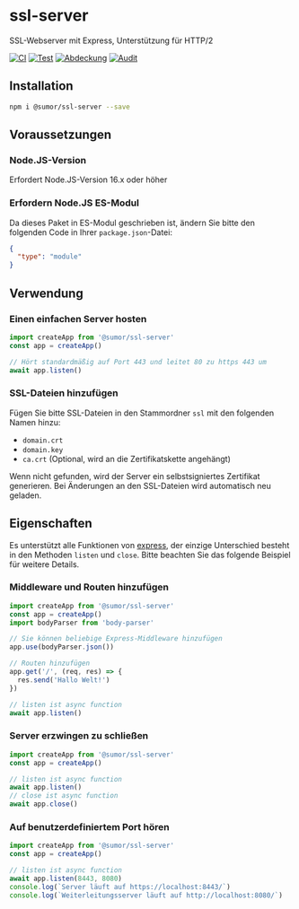 # ssl-server

SSL-Webserver mit Express, Unterstützung für HTTP/2

[![CI](https://github.com/sumor-cloud/ssl-server/actions/workflows/ci.yml/badge.svg)](https://github.com/sumor-cloud/ssl-server/actions/workflows/ci.yml)
[![Test](https://github.com/sumor-cloud/ssl-server/actions/workflows/ut.yml/badge.svg)](https://github.com/sumor-cloud/ssl-server/actions/workflows/ut.yml)
[![Abdeckung](https://github.com/sumor-cloud/ssl-server/actions/workflows/coverage.yml/badge.svg)](https://github.com/sumor-cloud/ssl-server/actions/workflows/coverage.yml)
[![Audit](https://github.com/sumor-cloud/ssl-server/actions/workflows/audit.yml/badge.svg)](https://github.com/sumor-cloud/ssl-server/actions/workflows/audit.yml)

## Installation

```bash
npm i @sumor/ssl-server --save
```

## Voraussetzungen

### Node.JS-Version

Erfordert Node.JS-Version 16.x oder höher

### Erfordern Node.JS ES-Modul

Da dieses Paket in ES-Modul geschrieben ist,
ändern Sie bitte den folgenden Code in Ihrer `package.json`-Datei:

```json
{
  "type": "module"
}
```

## Verwendung

### Einen einfachen Server hosten

```javascript
import createApp from '@sumor/ssl-server'
const app = createApp()

// Hört standardmäßig auf Port 443 und leitet 80 zu https 443 um
await app.listen()
```

### SSL-Dateien hinzufügen

Fügen Sie bitte SSL-Dateien in den Stammordner `ssl` mit den folgenden Namen hinzu:

- `domain.crt`
- `domain.key`
- `ca.crt` (Optional, wird an die Zertifikatskette angehängt)

Wenn nicht gefunden, wird der Server ein selbstsigniertes Zertifikat generieren.
Bei Änderungen an den SSL-Dateien wird automatisch neu geladen.

## Eigenschaften

Es unterstützt alle Funktionen von [express](https://www.npmjs.com/package/express), der einzige Unterschied besteht in den Methoden `listen` und `close`. Bitte beachten Sie das folgende Beispiel für weitere Details.

### Middleware und Routen hinzufügen

```javascript
import createApp from '@sumor/ssl-server'
const app = createApp()
import bodyParser from 'body-parser'

// Sie können beliebige Express-Middleware hinzufügen
app.use(bodyParser.json())

// Routen hinzufügen
app.get('/', (req, res) => {
  res.send('Hallo Welt!')
})

// listen ist async function
await app.listen()
```

### Server erzwingen zu schließen

```javascript
import createApp from '@sumor/ssl-server'
const app = createApp()

// listen ist async function
await app.listen()
// close ist async function
await app.close()
```

### Auf benutzerdefiniertem Port hören

```javascript
import createApp from '@sumor/ssl-server'
const app = createApp()

// listen ist async function
await app.listen(8443, 8080)
console.log(`Server läuft auf https://localhost:8443/`)
console.log(`Weiterleitungsserver läuft auf http://localhost:8080/`)
```
